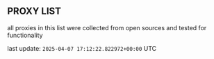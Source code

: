 ## PROXY LIST

all proxies in this list were collected from open sources and tested for functionality

last update: `2025-04-07 17:12:22.822972+00:00` UTC